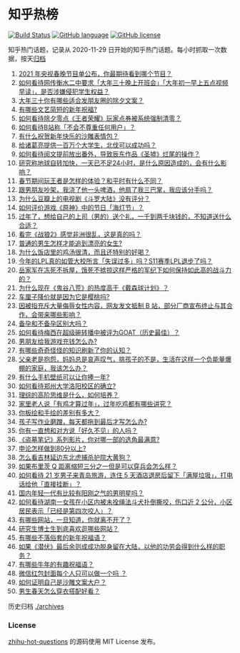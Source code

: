 # 知乎热榜
[![Build Status](https://github.com/ToWeLong/zhihu-hot-questions/workflows/CI/badge.svg)](https://github.com/ToWeLong/zhihu-hot-questions/actions)
[![GitHub language](https://img.shields.io/badge/language-golang-orange.svg)](https://golang.org/)
[![GitHub license](https://img.shields.io/github/license/ToWeLong/zhihu-hot-questions)](https://github.com/ToWeLong/zhihu-hot-questions/blob/main/LICENSE)

知乎热门话题，记录从 2020-11-29 日开始的知乎热门话题。每小时抓取一次数据，按天[归档](./archives)

<!-- BEGIN -->

1. [2021 年央视春晚节目单公布，你最期待看到哪个节目？](https://www.zhihu.com/question/443834090)
1. [如何看待网传衡水二中要求「大年三十晚上开班会」「大年初一早上五点视频早读」，是否涉嫌侵犯学生权益？](https://www.zhihu.com/question/443604637)
1. [大年三十你有哪些适合发朋友圈的除夕文案？](https://www.zhihu.com/question/441614349)
1. [有哪些文艺简短的新年祝福?](https://www.zhihu.com/question/28245009)
1. [如何看待除夕零点《王者荣耀》玩家点券被系统强制清零？](https://www.zhihu.com/question/443877882)
1. [如何看待B站称「不会不尊重任何用户」？](https://www.zhihu.com/question/443805591)
1. [有什么祝贺新年快乐的沙雕表情包？](https://www.zhihu.com/question/311179637)
1. [给诸葛亮提供一百万个大学生，北伐可以成功吗？](https://www.zhihu.com/question/443277138)
1. [如何看待阅文提前放出番外，导致辰东作品《圣墟》烂尾的操作？](https://www.zhihu.com/question/443893552)
1. [研究称地球自转加快，一天已不足24小时，是什么原因造成的，会有什么影响？](https://www.zhihu.com/question/443828984)
1. [春节期间玩王者是怎样的体验？和平时有什么不同？](https://www.zhihu.com/question/443417262)
1. [跟男朋友吵架，我浇了他一头啤酒，他扇了我三巴掌，我应该分手吗？](https://www.zhihu.com/question/443638273)
1. [为什么豆瓣上的电视剧《斗罗大陆》没有评分？](https://www.zhihu.com/question/443596555)
1. [如何评价游戏《原神》中的节日「海灯节」？](https://www.zhihu.com/question/443747783)
1. [过年了，想给自己的上司（男的）送个礼，一千到两千块钱的，不知道送什么合适？](https://www.zhihu.com/question/442446433)
1. [看完《战狼2》感觉非洲很乱，这是真的吗？](https://www.zhihu.com/question/63368523)
1. [普通的男生怎样才能追到漂亮的女生?](https://www.zhihu.com/question/278936990)
1. [为什么饭店里的鸡汤很清，而且还特别的好喝？](https://www.zhihu.com/question/437783371)
1. [今年的LPL真的如管大校所言「失误过多」吗？S11赛季LPL退步了吗？](https://www.zhihu.com/question/443190603)
1. [岳家军在冻死不拆屋，饿死不掳掠这样严格的军纪下如何保持如此高的战斗力的？](https://www.zhihu.com/question/64772588)
1. [为什么现在《鬼谷八荒》的热度高于《戴森球计划》？](https://www.zhihu.com/question/443722190)
1. [车厘子降价就是因为它是樱桃吗?](https://www.zhihu.com/question/439210237)
1. [因被指充斥大量侮辱女性内容，网友发文抵制 B 站，部分厂商宣布终止与其合作，会带来哪些影响？](https://www.zhihu.com/question/443636946)
1. [备孕和不备孕区别大吗？](https://www.zhihu.com/question/438113905)
1. [如何看待梅西在超级碗转播中被评为GOAT（历史最佳）？](https://www.zhihu.com/question/443484915)
1. [男朋友给我游戏充钱怎么办?](https://www.zhihu.com/question/443239347)
1. [有哪些奇奇怪怪的知识刷新了你的认知？](https://www.zhihu.com/question/442877294)
1. [父亲老是抱怨，妈妈总是哀声叹气，挑孩子的不是，生活在这样一个负能量爆棚的家庭，我该怎么办？](https://www.zhihu.com/question/63349339)
1. [有什么手机壁纸可以让你捧一年?](https://www.zhihu.com/question/430641061)
1. [如何看待郑州大学洛阳校区的确立?](https://www.zhihu.com/question/443760829)
1. [理综的高阶思维是什么，如何培养？](https://www.zhihu.com/question/287426676)
1. [家里老人说「有鸡才算过年」，过年吃鸡都有哪些讲究？](https://www.zhihu.com/question/443339957)
1. [你板绘和手绘的差别有多大？](https://www.zhihu.com/question/363499625)
1. [孩子写作业磨蹭，每天都拖到最后才写怎么办?](https://www.zhihu.com/question/442920076)
1. [你有一直想和对方说「好久不见」的人吗？](https://www.zhihu.com/question/443800467)
1. [《盗墓笔记》系列影片，你对哪一部的选角最满意?](https://www.zhihu.com/question/440429016)
1. [申论怎样做到80分以上?](https://www.zhihu.com/question/319949752)
1. [怎么看吉林延边东北虎捕杀护院大黄狗？](https://www.zhihu.com/question/443427069)
1. [如果布里茨 Q 距离缩短三分之一但是可以穿兵会怎么样？](https://www.zhihu.com/question/419190310)
1. [如何看待 21 岁男子来青岛旅游，连住 5 天酒店退房后留下「满屋垃圾」，打电话给他「直接挂断」？](https://www.zhihu.com/question/443561884)
1. [国内年轻一代有比较有阳刚之气的男明星吗？](https://www.zhihu.com/question/436821458)
1. [如何看待湖南一女孩在小区内被未拴绳法斗犬扑倒撕咬，伤口近 2 公分，小区居民表示「已经是第四次咬人」？](https://www.zhihu.com/question/443575853)
1. [有哪些网站，一旦知道，你就离不开了？](https://www.zhihu.com/question/398193048)
1. [研究生博士生到底喜欢逛哪些网站？](https://www.zhihu.com/question/20809655)
1. [有哪些不落俗套的新年祝福语？](https://www.zhihu.com/question/19966576)
1. [如果《潜伏》最后余则成成功脱身留在大陆，以他的功劳会得到什么样的职务？](https://www.zhihu.com/question/349315602)
1. [有哪些牛年的有趣祝福语？](https://www.zhihu.com/question/411985368)
1. [微信红包封面每个人只可以做一个吗 ？](https://www.zhihu.com/question/443343679)
1. [如何证明自己是沙雕文案大户？](https://www.zhihu.com/question/438141328)
1. [男生春天怎么穿衣搭配好看？](https://www.zhihu.com/question/55279906)

<!-- END -->

历史归档 [./archives](./archives)


### License
[zhihu-hot-questions](https://github.com/towelong/zhihu-hot-questions) 的源码使用 MIT License 发布。